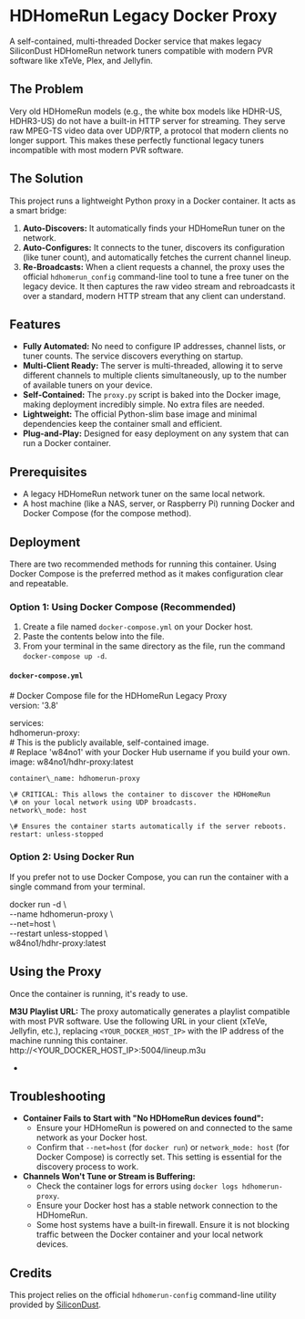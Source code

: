 # **HDHomeRun Legacy Docker Proxy**

A self-contained, multi-threaded Docker service that makes legacy SiliconDust HDHomeRun network tuners compatible with modern PVR software like xTeVe, Plex, and Jellyfin.

## **The Problem**

Very old HDHomeRun models (e.g., the white box models like HDHR-US, HDHR3-US) do not have a built-in HTTP server for streaming. They serve raw MPEG-TS video data over UDP/RTP, a protocol that modern clients no longer support. This makes these perfectly functional legacy tuners incompatible with most modern PVR software.

## **The Solution**

This project runs a lightweight Python proxy in a Docker container. It acts as a smart bridge:

1. **Auto-Discovers:** It automatically finds your HDHomeRun tuner on the network.  
2. **Auto-Configures:** It connects to the tuner, discovers its configuration (like tuner count), and automatically fetches the current channel lineup.  
3. **Re-Broadcasts:** When a client requests a channel, the proxy uses the official `hdhomerun_config` command-line tool to tune a free tuner on the legacy device. It then captures the raw video stream and rebroadcasts it over a standard, modern HTTP stream that any client can understand.

## **Features**

* **Fully Automated:** No need to configure IP addresses, channel lists, or tuner counts. The service discovers everything on startup.  
* **Multi-Client Ready:** The server is multi-threaded, allowing it to serve different channels to multiple clients simultaneously, up to the number of available tuners on your device.  
* **Self-Contained:** The `proxy.py` script is baked into the Docker image, making deployment incredibly simple. No extra files are needed.  
* **Lightweight:** The official Python-slim base image and minimal dependencies keep the container small and efficient.  
* **Plug-and-Play:** Designed for easy deployment on any system that can run a Docker container.

## **Prerequisites**

* A legacy HDHomeRun network tuner on the same local network.  
* A host machine (like a NAS, server, or Raspberry Pi) running Docker and Docker Compose (for the compose method).

## **Deployment**

There are two recommended methods for running this container. Using Docker Compose is the preferred method as it makes configuration clear and repeatable.

### **Option 1: Using Docker Compose (Recommended)**

1. Create a file named `docker-compose.yml` on your Docker host.  
2. Paste the contents below into the file.  
3. From your terminal in the same directory as the file, run the command `docker-compose up -d`.

#### **`docker-compose.yml`**

\# Docker Compose file for the HDHomeRun Legacy Proxy  
version: '3.8'

services:  
  hdhomerun-proxy:  
    \# This is the publicly available, self-contained image.  
    \# Replace 'w84no1' with your Docker Hub username if you build your own.  
    image: w84no1/hdhr-proxy:latest  
      
    container\_name: hdhomerun-proxy  
      
    \# CRITICAL: This allows the container to discover the HDHomeRun   
    \# on your local network using UDP broadcasts.  
    network\_mode: host  
      
    \# Ensures the container starts automatically if the server reboots.  
    restart: unless-stopped

### **Option 2: Using Docker Run**

If you prefer not to use Docker Compose, you can run the container with a single command from your terminal.

docker run \-d \\  
  \--name hdhomerun-proxy \\  
  \--net=host \\  
  \--restart unless-stopped \\  
  w84no1/hdhr-proxy:latest

## **Using the Proxy**

Once the container is running, it's ready to use.

**M3U Playlist URL:** The proxy automatically generates a playlist compatible with most PVR software. Use the following URL in your client (xTeVe, Jellyfin, etc.), replacing `<YOUR_DOCKER_HOST_IP>` with the IP address of the machine running this container.  
http://\<YOUR\_DOCKER\_HOST\_IP\>:5004/lineup.m3u

* 

## **Troubleshooting**

* **Container Fails to Start with "No HDHomeRun devices found":**  
  * Ensure your HDHomeRun is powered on and connected to the same network as your Docker host.  
  * Confirm that `--net=host` (for `docker run`) or `network_mode: host` (for Docker Compose) is correctly set. This setting is essential for the discovery process to work.  
* **Channels Won't Tune or Stream is Buffering:**  
  * Check the container logs for errors using `docker logs hdhomerun-proxy`.  
  * Ensure your Docker host has a stable network connection to the HDHomeRun.  
  * Some host systems have a built-in firewall. Ensure it is not blocking traffic between the Docker container and your local network devices.

## **Credits**

This project relies on the official `hdhomerun-config` command-line utility provided by [SiliconDust](https://www.silicondust.com/).